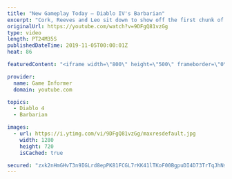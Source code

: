 ```yaml
---
title: "New Gameplay Today – Diablo IV's Barbarian"
excerpt: "Cork, Reeves and Leo sit down to show off the first chunk of Diablo IV gameplay we captured in our visit to Blizzard for Game Informer's latest cover story, ..."
originalUrl: https://youtube.com/watch?v=9DFgQ81vzGg
type: video
length: PT24M35S
publishedDateTime: 2019-11-05T00:00:01Z
heat: 86

featuredContent: "<iframe width=\"800\" height=\"500\" frameborder=\"0\" src=\"https://www.youtube.com/embed/9DFgQ81vzGg\" allow=\"accelerometer; autoplay; encrypted-media; gyroscope; picture-in-picture\" allowfullscreen></iframe>"

provider:
  name: Game Informer
  domain: youtube.com

topics:
  - Diablo 4
  - Barbarian

images:
  - url: https://i.ytimg.com/vi/9DFgQ81vzGg/maxresdefault.jpg
    width: 1280
    height: 720
    isCached: true

secured: "zxk2nHmGHvT3n9IGLrd8epPK81FCGL7rKK41lTKoF00BgpuDI4D73TrTqJhNsLtNJNt3NsG4Wkc7VHpIuD5m7dGyEDYGLNzQT3rIJ9mOgoKCzk9p75ReTaHmSUA1WG7PwcEzWsI1vh7IYgyq5jGNUOYt9GaS5BxEkwJqMadqERy+hh+4BO5DW5iiIyWUsBYk8egpyMkdGtw220XXy7euewEMTijkha0fVu+xe/px5lgjFRsYRvIQaHtcf1NPYzT0e4R7b7FuD8DHNu2lHOaUiUl9WN7wN6SbpcHH+rSMQfPbDGGEknz8Hv4RcZp7c+8bg+VmXc9SJSPJSX/oqX5uFLY7W4598k9ZnkzZcoEH1R3Lw59eJwmGB/yq9xzrTDFoNDyCqBSC9Z1Qdg53ypPrg6FQzLTVy6pSYPEy5xol4yRgS69UM4uOZ8eowZO9bnbF;XdXriNr1Y1NwHBLwjNYsJA=="
---
```


